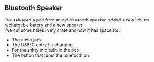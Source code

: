 ## Bluetooth Speaker
<p>I've salvaged a pcb from an old bluetooth speaker, added a new lithium rechargeble batery and a new speaker.<br>
I've cut some holes in my crate and  now it has space for:</p>
<ul>
  <li> The audio jack</li>
  <li> The USB-C entry for charging</li>
  <li> For the shitty mic built-in the pcb</li>
  <li> The button that turns the bluetooth on</li>
</ul>
